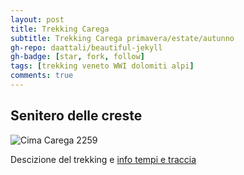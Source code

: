 ```yaml
---
layout: post
title: Trekking Carega
subtitle: Trekking Carega primavera/estate/autunno
gh-repo: daattali/beautiful-jekyll
gh-badge: [star, fork, follow]
tags: [trekking veneto WWI dolomiti alpi]
comments: true
---
```


## Senitero delle creste

![Cima Carega 2259](https://www.goodtrekking.it/wp-content/uploads/2018/12/shutterstock_742075159-740x305.jpg)
                   
Descizione del trekking e [info tempi e traccia](https://www.vienormali.it/montagna/cima_scheda.asp?cod=3024)
